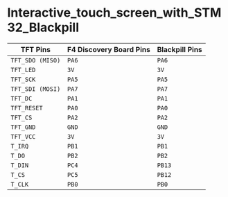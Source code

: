 # Interactive_touch_screen_with_STM32_Blackpill

| **TFT Pins**       | **F4 Discovery Board Pins** | **Blackpill Pins** |
|--------------------|-----------------------------|---------------------|
| `TFT_SDO (MISO)`   | `PA6`                       | `PA6`              |
| `TFT_LED`          | `3V`                        | `3V`               |
| `TFT_SCK`          | `PA5`                       | `PA5`              |
| `TFT_SDI (MOSI)`   | `PA7`                       | `PA7`              |
| `TFT_DC`           | `PA1`                       | `PA1`              |
| `TFT_RESET`        | `PA0`                       | `PA0`              |
| `TFT_CS`           | `PA2`                       | `PA2`              |
| `TFT_GND`          | `GND`                       | `GND`              |
| `TFT_VCC`          | `3V`                        | `3V`               |
| `T_IRQ`            | `PB1`                       | `PB1`              |
| `T_DO`             | `PB2`                       | `PB2`              |
| `T_DIN`            | `PC4`                       | `PB13`             |
| `T_CS`             | `PC5`                       | `PB12`             |
| `T_CLK`            | `PB0`                       | `PB0`              |

